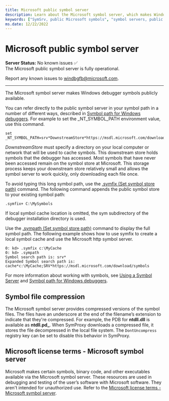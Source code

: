 ```yaml
---
title: Microsoft public symbol server
description: Learn about the Microsoft symbol server, which makes Windows debugger symbols publicly available.
keywords: ["SymSrv, public Microsoft symbols", "symbol servers, public Microsoft symbols", "public symbol store", "Microsoft symbol store"]
ms.date: 12/22/2022
---
```


# Microsoft public symbol server

**Server Status:** No known issues :white_check_mark:  
The Microsoft public symbol server is fully operational.

Report any known issues to [windbgfb@microsoft.com](mailto:windbgfb@microsoft.com).

---

The Microsoft symbol server makes Windows debugger symbols publicly available.

You can refer directly to the public symbol server in your symbol path in a number of different ways, described in [Symbol path for Windows debuggers](symbol-path.md). For example to set the _NT_SYMBOL_PATH environment value, use this command.

```console
set _NT_SYMBOL_PATH=srv*DownstreamStore*https://msdl.microsoft.com/download/symbols
```

*DownstreamStore* must specify a directory on your local computer or network that will be used to cache symbols. This downstream store holds symbols that the debugger has accessed. Most symbols that have never been accessed remain on the symbol store at Microsoft. This storage process keeps your downstream store relatively small and allows the symbol server to work quickly, only downloading each file once.

To avoid typing this long symbol path, use the [.symfix (Set symbol store path)](-symfix--set-symbol-store-path-.md) command. The following command appends the public symbol store to your existing symbol path:

```dbgcmd
.symfix+ C:\MySymbols
```

If local symbol cache location is omitted, the sym subdirectory of the debugger installation directory is used.

Use the [.sympath (Set symbol store path)](-symfix--set-symbol-store-path-.md) command to display the full symbol path. The following example shows how to use symfix to create a local symbol cache and use the Microsoft http symbol server.

```dbgcmd
0: kd> .symfix c:\MyCache
0: kd> .sympath
Symbol search path is: srv*
Expanded Symbol search path is: cache*c:\MyCache;SRV*https://msdl.microsoft.com/download/symbols
```

For more information about working with symbols, see [Using a Symbol Server](using-a-symbol-server.md) and [Symbol path for Windows debuggers](./symbol-path.md).

## Symbol file compression

The Microsoft symbol server provides compressed versions of the symbol files. The files have an underscore at the end of the filename’s extension to indicate that they're compressed. For example, the PDB for **ntdll.dll** is available as **ntdll.pd_**. When SymProxy downloads a compressed file, it stores the file decompressed in the local file system. The `DontUncompress` registry key can be set to disable this behavior in SymProxy.

## Microsoft license terms - Microsoft symbol server

Microsoft makes certain symbols, binary code, and other executables available via the Microsoft symbol server. These resources are used in debugging and testing of the user’s software with Microsoft software. They aren't intended for unauthorized use. Refer to the [Microsoft license terms - Microsoft symbol server](/legal/windows-sdk/microsoft-symbol-server-license-terms).
